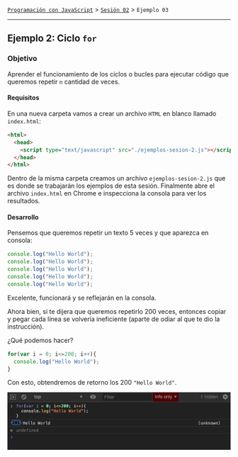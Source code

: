 [`Programación con JavaScript`](../../Readme.md) > [`Sesión 02`](../Readme.md) > `Ejemplo 03`

---

## Ejemplo 2: Ciclo `for`

### Objetivo

Aprender el funcionamiento de los ciclos o bucles para ejecutar código que queremos repetir `n` cantidad de veces.

#### Requisitos

En una nueva carpeta vamos a crear un archivo `HTML` en blanco llamado `index.html`:

```html
<html>
  <head>
    <script type="text/javascript" src="./ejemplos-sesion-2.js"></script>
  </head>
</html>
```

Dentro de la misma carpeta creamos un archivo `ejemplos-sesion-2.js` que es donde se trabajarán los ejemplos de esta sesión. Finalmente abre el archivo `index.html` en Chrome e inspecciona la consola para ver los resultados.


#### Desarrollo

Pensemos que queremos repetir un texto 5 veces y que aparezca en consola:


```javascript
console.log("Hello World");
console.log("Hello World");
console.log("Hello World");
console.log("Hello World");
console.log("Hello World");
```

Excelente, funcionará y se reflejarán en la consola.

Ahora bien, si te dijera que queremos repetirlo 200 veces, entonces copiar y pegar cada línea se volvería ineficiente (aparte de odiar al que te dio la instrucción).

¿Qué podemos hacer?

```javascript
for(var i = 0; i<=200; i++){
  console.log("Hello World");
}
```

Con esto, obtendremos de retorno los 200 `"Hello World"`.

![for](./assets/for-loop.png)
